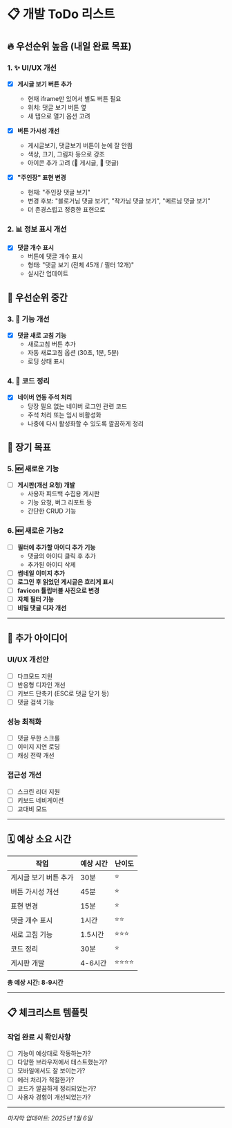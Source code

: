 # 📋 개발 ToDo 리스트

## 🔥 우선순위 높음 (내일 완료 목표)

### 1. ✨ UI/UX 개선
- [x] **게시글 보기 버튼 추가**
  - 현재 iframe만 있어서 별도 버튼 필요
  - 위치: 댓글 보기 버튼 옆
  - 새 탭으로 열기 옵션 고려

- [x] **버튼 가시성 개선**
  - 게시글보기, 댓글보기 버튼이 눈에 잘 안띔
  - 색상, 크기, 그림자 등으로 강조
  - 아이콘 추가 고려 (📄 게시글, 💬 댓글)

- [x] **"주인장" 표현 변경**
  - 현재: "주인장 댓글 보기"
  - 변경 후보: "블로거님 댓글 보기", "작가님 댓글 보기", "메르님 댓글 보기"
  - 더 존경스럽고 정중한 표현으로

### 2. 📊 정보 표시 개선
- [x] **댓글 개수 표시**
  - 버튼에 댓글 개수 표시
  - 형태: "댓글 보기 (전체 45개 / 필터 12개)"
  - 실시간 업데이트

## 🚀 우선순위 중간

### 3. 🔄 기능 개선
- [x] **댓글 새로 고침 기능**
  - 새로고침 버튼 추가
  - 자동 새로고침 옵션 (30초, 1분, 5분)
  - 로딩 상태 표시

### 4. 🧹 코드 정리
- [x] **네이버 연동 주석 처리**
  - 당장 필요 없는 네이버 로그인 관련 코드
  - 주석 처리 또는 임시 비활성화
  - 나중에 다시 활성화할 수 있도록 깔끔하게 정리

## 🎯 장기 목표

### 5. 🆕 새로운 기능
- [ ] **게시판(개선 요청) 개발**
  - 사용자 피드백 수집용 게시판
  - 기능 요청, 버그 리포트 등
  - 간단한 CRUD 기능

### 6. 🆕 새로운 기능2
- [ ] **필터에 추가할 아이디 추가 기능**
  - 댓글의 아이디 클릭 후 추가
  - 추가된 아이디 삭제
- [ ] **썸네일 이미지 추가**
- [ ] **로그인 후 읽었던 게시글은 흐리게 표시**
- [ ] **favicon 튤립버블 사진으로 변경**
- [ ] **자체 필터 기능**
- [ ] **비밀 댓글 디자 개선**

---

## 📝 추가 아이디어

### UI/UX 개선안
- [ ] 다크모드 지원
- [ ] 반응형 디자인 개선
- [ ] 키보드 단축키 (ESC로 댓글 닫기 등)
- [ ] 댓글 검색 기능

### 성능 최적화
- [ ] 댓글 무한 스크롤
- [ ] 이미지 지연 로딩
- [ ] 캐싱 전략 개선

### 접근성 개선
- [ ] 스크린 리더 지원
- [ ] 키보드 네비게이션
- [ ] 고대비 모드

---

## 🗓️ 예상 소요 시간

| 작업 | 예상 시간 | 난이도 |
|------|-----------|--------|
| 게시글 보기 버튼 추가 | 30분 | ⭐ |
| 버튼 가시성 개선 | 45분 | ⭐ |
| 표현 변경 | 15분 | ⭐ |
| 댓글 개수 표시 | 1시간 | ⭐⭐ |
| 새로 고침 기능 | 1.5시간 | ⭐⭐⭐ |
| 코드 정리 | 30분 | ⭐ |
| 게시판 개발 | 4-6시간 | ⭐⭐⭐⭐ |

**총 예상 시간: 8-9시간**

---

## 📋 체크리스트 템플릿

### 작업 완료 시 확인사항
- [ ] 기능이 예상대로 작동하는가?
- [ ] 다양한 브라우저에서 테스트했는가?
- [ ] 모바일에서도 잘 보이는가?
- [ ] 에러 처리가 적절한가?
- [ ] 코드가 깔끔하게 정리되었는가?
- [ ] 사용자 경험이 개선되었는가?

---

*마지막 업데이트: 2025년 1월 6일*
